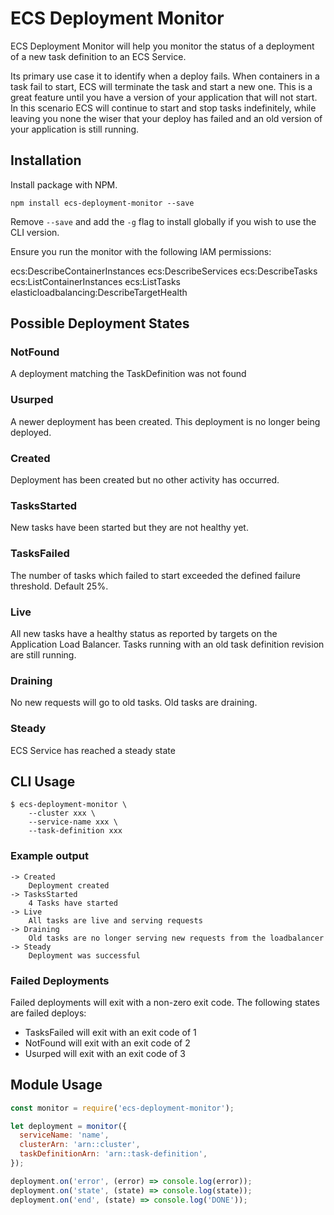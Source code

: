 ECS Deployment Monitor
==============================

ECS Deployment Monitor will help you monitor the status of a deployment of a new task definition to an ECS Service.

Its primary use case it to identify when a deploy fails. When containers in a task fail to start, ECS will terminate the task and start a new one. This is a great feature until you have a version of your application that will not start. In this scenario ECS will continue to start and stop tasks indefinitely, while leaving you none the wiser that your deploy has failed and an old version of your application is still running.

Installation
------------

Install package with NPM.

`npm install ecs-deployment-monitor --save`

Remove `--save` and add the `-g` flag to install globally if you wish to use the CLI version.

Ensure you run the monitor with the following IAM permissions:

ecs:DescribeContainerInstances
ecs:DescribeServices
ecs:DescribeTasks
ecs:ListContainerInstances
ecs:ListTasks
elasticloadbalancing:DescribeTargetHealth

Possible Deployment States
-----------------

### NotFound
A deployment matching the TaskDefinition was not found

### Usurped
A newer deployment has been created. This deployment is no longer being deployed.

### Created
Deployment has been created but no other activity has occurred.

### TasksStarted
New tasks have been started but they are not healthy yet.

### TasksFailed
The number of tasks which failed to start exceeded the defined failure threshold. Default 25%.

### Live
All new tasks have a healthy status as reported by targets on the Application Load Balancer. Tasks running with an old task definition revision are still running.

### Draining
No new requests will go to old tasks. Old tasks are draining.

### Steady
ECS Service has reached a steady state

CLI Usage
---------

```
$ ecs-deployment-monitor \
    --cluster xxx \
    --service-name xxx \
    --task-definition xxx
```

### Example output

```
-> Created
    Deployment created
-> TasksStarted
    4 Tasks have started
-> Live
    All tasks are live and serving requests
-> Draining
    Old tasks are no longer serving new requests from the loadbalancer
-> Steady
    Deployment was successful
```

### Failed Deployments

Failed deployments will exit with a non-zero exit code. The following states are failed deploys:

   - TasksFailed will exit with an exit code of 1
   - NotFound will exit with an exit code of 2
   - Usurped will exit with an exit code of 3

Module Usage
------------

```js
const monitor = require('ecs-deployment-monitor');

let deployment = monitor({
  serviceName: 'name',
  clusterArn: 'arn::cluster',
  taskDefinitionArn: 'arn::task-definition',
});

deployment.on('error', (error) => console.log(error));
deployment.on('state', (state) => console.log(state));
deployment.on('end', (state) => console.log('DONE'));

```
